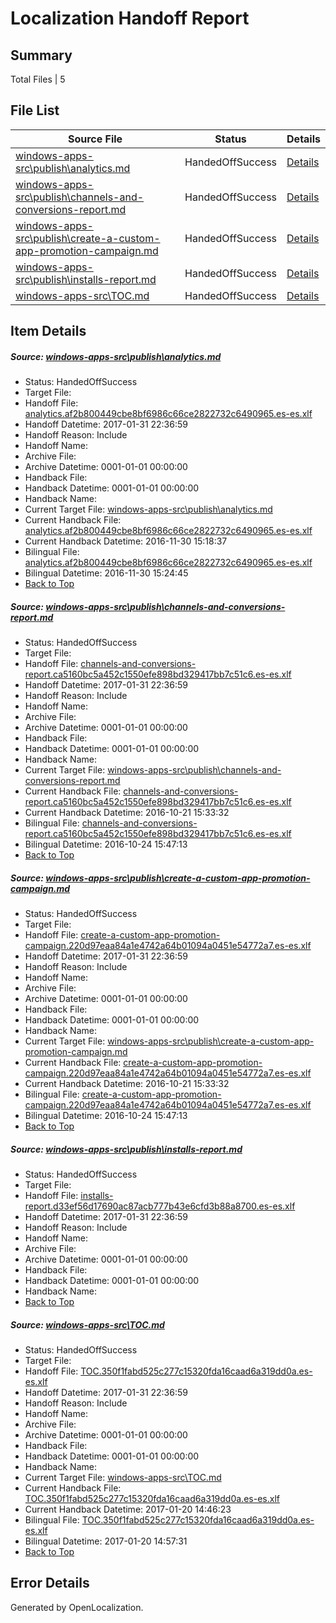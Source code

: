 # <a name='report-top'></a> Localization Handoff Report

## Summary
 Total Files | 5

## File List
 Source File | Status | Details 
 ----------- | ------ | ------- 
 [windows-apps-src\publish\analytics.md](https://cpubwin.visualstudio.com/windows-uwp/_git/windows-uwp/commit/f3302b35e266a02dd272d51ac3185110a285e20d?path=windows-apps-src%2Fpublish%2Fanalytics.md&_a=contents) | HandedOffSuccess | [Details](#dbfda4e6ddefba35e1d7fee595aab5b07bc7d5264789)
 [windows-apps-src\publish\channels-and-conversions-report.md](https://cpubwin.visualstudio.com/windows-uwp/_git/windows-uwp/commit/eabcba782587a44c58bd7ed90346ce982274eb5a?path=windows-apps-src%2Fpublish%2Fchannels-and-conversions-report.md&_a=contents) | HandedOffSuccess | [Details](#e693baaac9daa923fb43ef87fc82eeaedec4c0944801)
 [windows-apps-src\publish\create-a-custom-app-promotion-campaign.md](https://cpubwin.visualstudio.com/windows-uwp/_git/windows-uwp/commit/325f92a290ee94b7ca28a4d72051c4fdd177f484?path=windows-apps-src%2Fpublish%2Fcreate-a-custom-app-promotion-campaign.md&_a=contents) | HandedOffSuccess | [Details](#5554e778168834cb1bd5016d9d759d432477404a4803)
 [windows-apps-src\publish\installs-report.md](https://cpubwin.visualstudio.com/windows-uwp/_git/windows-uwp/commit/707fb1a52f1ea4296bb57d513ed3c38ac270717b?path=windows-apps-src%2Fpublish%2Finstalls-report.md&_a=contents) | HandedOffSuccess | [Details](#1fac83e3cf6b3f10c2a6ff629de56b62d13916254841)
 [windows-apps-src\TOC.md](https://cpubwin.visualstudio.com/windows-uwp/_git/windows-uwp/commit/f3302b35e266a02dd272d51ac3185110a285e20d?path=windows-apps-src%2FTOC.md&_a=contents) | HandedOffSuccess | [Details](#4c540f1cbe386e78c8e414cfb6a79926f61181b37807)

## Item Details
##### <a name='dbfda4e6ddefba35e1d7fee595aab5b07bc7d5264789'></a> Source: [windows-apps-src\publish\analytics.md](https://cpubwin.visualstudio.com/windows-uwp/_git/windows-uwp/commit/f3302b35e266a02dd272d51ac3185110a285e20d?path=windows-apps-src%2Fpublish%2Fanalytics.md&_a=contents)
* Status: HandedOffSuccess
* Target File: 
* Handoff File: [analytics.af2b800449cbe8bf6986c66ce2822732c6490965.es-es.xlf](https://cpubwin.visualstudio.com/windows-uwp/_git/WDCLib.handoff/commit/a12d4bb9c5832c03f64ba6a8b49c77f850a33473?path=ol-handoff%2Fcpubwin%2Fwindows-uwp.es-es%2Fmaster%2Fanalytics.af2b800449cbe8bf6986c66ce2822732c6490965.es-es.xlf&_a=contents)
* Handoff Datetime: 2017-01-31 22:36:59
* Handoff Reason: Include
* Handoff Name: 
* Archive File: 
* Archive Datetime: 0001-01-01 00:00:00
* Handback File: 
* Handback Datetime: 0001-01-01 00:00:00
* Handback Name: 
* Current Target File: [windows-apps-src\publish\analytics.md](https://cpubwin.visualstudio.com/windows-uwp/_git/windows-uwp.es-es/commit/c41e9515229f635e477f671fa0768b1eecc83c3e?path=windows-apps-src%2Fpublish%2Fanalytics.md&_a=contents)
* Current Handback File: [analytics.af2b800449cbe8bf6986c66ce2822732c6490965.es-es.xlf](https://cpubwin.visualstudio.com/windows-uwp/_git/WDCLib.handback/commit/c3e37cdff3e0f43d466e81008e70b9760239ddc2?path=ol-handback%2Fcpubwin%2Fwindows-uwp.es-es%2Fmaster%2Fanalytics.af2b800449cbe8bf6986c66ce2822732c6490965.es-es.xlf&_a=contents)
* Current Handback Datetime: 2016-11-30 15:18:37
* Bilingual File: [analytics.af2b800449cbe8bf6986c66ce2822732c6490965.es-es.xlf](https://cpubwin.visualstudio.com/windows-uwp/_git/WDCLib.handback/commit/c3e37cdff3e0f43d466e81008e70b9760239ddc2?path=ol-handback%2Fcpubwin%2Fwindows-uwp.es-es%2Fmaster%2Fanalytics.af2b800449cbe8bf6986c66ce2822732c6490965.es-es.xlf&_a=contents)
* Bilingual Datetime: 2016-11-30 15:24:45
* [Back to Top](#report-top)

##### <a name='e693baaac9daa923fb43ef87fc82eeaedec4c0944801'></a> Source: [windows-apps-src\publish\channels-and-conversions-report.md](https://cpubwin.visualstudio.com/windows-uwp/_git/windows-uwp/commit/eabcba782587a44c58bd7ed90346ce982274eb5a?path=windows-apps-src%2Fpublish%2Fchannels-and-conversions-report.md&_a=contents)
* Status: HandedOffSuccess
* Target File: 
* Handoff File: [channels-and-conversions-report.ca5160bc5a452c1550efe898bd329417bb7c51c6.es-es.xlf](https://cpubwin.visualstudio.com/windows-uwp/_git/WDCLib.handoff/commit/a12d4bb9c5832c03f64ba6a8b49c77f850a33473?path=ol-handoff%2Fcpubwin%2Fwindows-uwp.es-es%2Fmaster%2Fchannels-and-conversions-report.ca5160bc5a452c1550efe898bd329417bb7c51c6.es-es.xlf&_a=contents)
* Handoff Datetime: 2017-01-31 22:36:59
* Handoff Reason: Include
* Handoff Name: 
* Archive File: 
* Archive Datetime: 0001-01-01 00:00:00
* Handback File: 
* Handback Datetime: 0001-01-01 00:00:00
* Handback Name: 
* Current Target File: [windows-apps-src\publish\channels-and-conversions-report.md](https://cpubwin.visualstudio.com/windows-uwp/_git/windows-uwp.es-es/commit/7aabe073629b28c3b34f9fba562efe812fefe30a?path=windows-apps-src%2Fpublish%2Fchannels-and-conversions-report.md&_a=contents)
* Current Handback File: [channels-and-conversions-report.ca5160bc5a452c1550efe898bd329417bb7c51c6.es-es.xlf](https://cpubwin.visualstudio.com/windows-uwp/_git/WDCLib.handback/commit/fdd3ac9c0d6e72ba49d3e603822887e211b6dad5?path=ol-handback%2FMicrosoft%2Fwindows-apps.es-es%2Fmaster%2Fchannels-and-conversions-report.ca5160bc5a452c1550efe898bd329417bb7c51c6.es-es.xlf&_a=contents)
* Current Handback Datetime: 2016-10-21 15:33:32
* Bilingual File: [channels-and-conversions-report.ca5160bc5a452c1550efe898bd329417bb7c51c6.es-es.xlf](https://cpubwin.visualstudio.com/windows-uwp/_git/WDCLib.handback/commit/fdd3ac9c0d6e72ba49d3e603822887e211b6dad5?path=ol-handback%2FMicrosoft%2Fwindows-apps.es-es%2Fmaster%2Fchannels-and-conversions-report.ca5160bc5a452c1550efe898bd329417bb7c51c6.es-es.xlf&_a=contents)
* Bilingual Datetime: 2016-10-24 15:47:13
* [Back to Top](#report-top)

##### <a name='5554e778168834cb1bd5016d9d759d432477404a4803'></a> Source: [windows-apps-src\publish\create-a-custom-app-promotion-campaign.md](https://cpubwin.visualstudio.com/windows-uwp/_git/windows-uwp/commit/325f92a290ee94b7ca28a4d72051c4fdd177f484?path=windows-apps-src%2Fpublish%2Fcreate-a-custom-app-promotion-campaign.md&_a=contents)
* Status: HandedOffSuccess
* Target File: 
* Handoff File: [create-a-custom-app-promotion-campaign.220d97eaa84a1e4742a64b01094a0451e54772a7.es-es.xlf](https://cpubwin.visualstudio.com/windows-uwp/_git/WDCLib.handoff/commit/a12d4bb9c5832c03f64ba6a8b49c77f850a33473?path=ol-handoff%2Fcpubwin%2Fwindows-uwp.es-es%2Fmaster%2Fcreate-a-custom-app-promotion-campaign.220d97eaa84a1e4742a64b01094a0451e54772a7.es-es.xlf&_a=contents)
* Handoff Datetime: 2017-01-31 22:36:59
* Handoff Reason: Include
* Handoff Name: 
* Archive File: 
* Archive Datetime: 0001-01-01 00:00:00
* Handback File: 
* Handback Datetime: 0001-01-01 00:00:00
* Handback Name: 
* Current Target File: [windows-apps-src\publish\create-a-custom-app-promotion-campaign.md](https://cpubwin.visualstudio.com/windows-uwp/_git/windows-uwp.es-es/commit/7aabe073629b28c3b34f9fba562efe812fefe30a?path=windows-apps-src%2Fpublish%2Fcreate-a-custom-app-promotion-campaign.md&_a=contents)
* Current Handback File: [create-a-custom-app-promotion-campaign.220d97eaa84a1e4742a64b01094a0451e54772a7.es-es.xlf](https://cpubwin.visualstudio.com/windows-uwp/_git/WDCLib.handback/commit/fdd3ac9c0d6e72ba49d3e603822887e211b6dad5?path=ol-handback%2FMicrosoft%2Fwindows-apps.es-es%2Fmaster%2Fcreate-a-custom-app-promotion-campaign.220d97eaa84a1e4742a64b01094a0451e54772a7.es-es.xlf&_a=contents)
* Current Handback Datetime: 2016-10-21 15:33:32
* Bilingual File: [create-a-custom-app-promotion-campaign.220d97eaa84a1e4742a64b01094a0451e54772a7.es-es.xlf](https://cpubwin.visualstudio.com/windows-uwp/_git/WDCLib.handback/commit/fdd3ac9c0d6e72ba49d3e603822887e211b6dad5?path=ol-handback%2FMicrosoft%2Fwindows-apps.es-es%2Fmaster%2Fcreate-a-custom-app-promotion-campaign.220d97eaa84a1e4742a64b01094a0451e54772a7.es-es.xlf&_a=contents)
* Bilingual Datetime: 2016-10-24 15:47:13
* [Back to Top](#report-top)

##### <a name='1fac83e3cf6b3f10c2a6ff629de56b62d13916254841'></a> Source: [windows-apps-src\publish\installs-report.md](https://cpubwin.visualstudio.com/windows-uwp/_git/windows-uwp/commit/707fb1a52f1ea4296bb57d513ed3c38ac270717b?path=windows-apps-src%2Fpublish%2Finstalls-report.md&_a=contents)
* Status: HandedOffSuccess
* Target File: 
* Handoff File: [installs-report.d33ef56d17690ac87acb777b43e6cfd3b88a8700.es-es.xlf](https://cpubwin.visualstudio.com/windows-uwp/_git/WDCLib.handoff/commit/a12d4bb9c5832c03f64ba6a8b49c77f850a33473?path=ol-handoff%2Fcpubwin%2Fwindows-uwp.es-es%2Fmaster%2Finstalls-report.d33ef56d17690ac87acb777b43e6cfd3b88a8700.es-es.xlf&_a=contents)
* Handoff Datetime: 2017-01-31 22:36:59
* Handoff Reason: Include
* Handoff Name: 
* Archive File: 
* Archive Datetime: 0001-01-01 00:00:00
* Handback File: 
* Handback Datetime: 0001-01-01 00:00:00
* Handback Name: 
* [Back to Top](#report-top)

##### <a name='4c540f1cbe386e78c8e414cfb6a79926f61181b37807'></a> Source: [windows-apps-src\TOC.md](https://cpubwin.visualstudio.com/windows-uwp/_git/windows-uwp/commit/f3302b35e266a02dd272d51ac3185110a285e20d?path=windows-apps-src%2FTOC.md&_a=contents)
* Status: HandedOffSuccess
* Target File: 
* Handoff File: [TOC.350f1fabd525c277c15320fda16caad6a319dd0a.es-es.xlf](https://cpubwin.visualstudio.com/windows-uwp/_git/WDCLib.handoff/commit/a12d4bb9c5832c03f64ba6a8b49c77f850a33473?path=ol-handoff%2Fcpubwin%2Fwindows-uwp.es-es%2Fmaster%2FTOC.350f1fabd525c277c15320fda16caad6a319dd0a.es-es.xlf&_a=contents)
* Handoff Datetime: 2017-01-31 22:36:59
* Handoff Reason: Include
* Handoff Name: 
* Archive File: 
* Archive Datetime: 0001-01-01 00:00:00
* Handback File: 
* Handback Datetime: 0001-01-01 00:00:00
* Handback Name: 
* Current Target File: [windows-apps-src\TOC.md](https://cpubwin.visualstudio.com/windows-uwp/_git/windows-uwp.es-es/commit/12ceb7cb1e92586d6081d6d4cf440e8d4a6fc617?path=windows-apps-src%2FTOC.md&_a=contents)
* Current Handback File: [TOC.350f1fabd525c277c15320fda16caad6a319dd0a.es-es.xlf](https://cpubwin.visualstudio.com/windows-uwp/_git/WDCLib.handback/commit/b49282ae603e7dc981e55d137f0421ff0e2a36d6?path=ol-handback%2Fcpubwin%2Fwindows-uwp.es-es%2Fmaster%2FTOC.350f1fabd525c277c15320fda16caad6a319dd0a.es-es.xlf&_a=contents)
* Current Handback Datetime: 2017-01-20 14:46:23
* Bilingual File: [TOC.350f1fabd525c277c15320fda16caad6a319dd0a.es-es.xlf](https://cpubwin.visualstudio.com/windows-uwp/_git/WDCLib.handback/commit/b49282ae603e7dc981e55d137f0421ff0e2a36d6?path=ol-handback%2Fcpubwin%2Fwindows-uwp.es-es%2Fmaster%2FTOC.350f1fabd525c277c15320fda16caad6a319dd0a.es-es.xlf&_a=contents)
* Bilingual Datetime: 2017-01-20 14:57:31
* [Back to Top](#report-top)


## Error Details

Generated by OpenLocalization.
